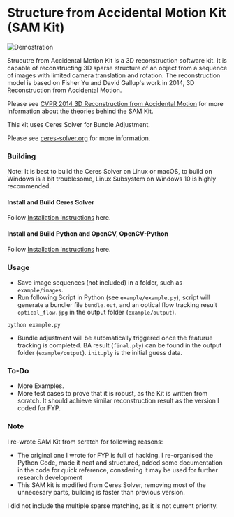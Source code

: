 Structure from Accidental Motion Kit (SAM Kit)
===================================================

![Demostration](http://imgur.com/MmPxeXH.png)

Strucutre from Accidental Motion Kit is a 3D reconstruction software kit. It is capable of reconstructing 3D sparse structure of an object from a sequence of images with limited camera translation and rotation. The reconstruction model is based on Fisher Yu and David Gallup's work in 2014, 3D Reconstruction from Accidental Motion.

Please see [CVPR 2014 3D Reconstruction from Accidental Motion](http://www.yf.io/p/tiny) for more information about the theories behind the SAM Kit.

This kit uses Ceres Solver for Bundle Adjustment.

Please see [ceres-solver.org](http://ceres-solver.org/) for more
information.

### Building

Note: It is best to build the Ceres Solver on Linux or macOS, to build on Windows is a bit troublesome, Linux Subsystem on Windows 10 is highly recommended. 

#### Install and Build Ceres Solver
Follow [Installation Instructions](http://ceres-solver.org/building.html) here.

#### Install and Build Python and OpenCV, OpenCV-Python
Follow [Installation Instructions](http://www.pyimagesearch.com/2015/06/22/install-opencv-3-0-and-python-2-7-on-ubuntu/) here.

### Usage

* Save image sequences (not included) in a folder, such as `example/images`.
* Run following Script in Python (see `example/example.py`), script will generate a bundler file `bundle.out`, and an optical flow tracking result `optical_flow.jpg` in the output folder (`example/output`).
```
python example.py
```
* Bundle adjustment will be automatically triggered once the featurue tracking is completed. BA result (`final.ply`) can be found in the output folder  (`example/output`). `init.ply` is the initial guess data.

### To-Do

* More Examples.
* More test cases to prove that it is robust, as the Kit is written from scratch. It should achieve similar reconstruction result as the version I coded for FYP.

### Note

I re-wrote SAM Kit from scratch for following reasons:
* The original one I wrote for FYP is full of hacking. I re-organised the Python Code, made it neat and structured, added some documentation in the code for quick reference, consdering it may be used for further research development
* This SAM kit is modified from Ceres Solver, removing most of the unnecesary parts, building is faster than previous version.

I did not include the multiple sparse matching, as it is not current priority.